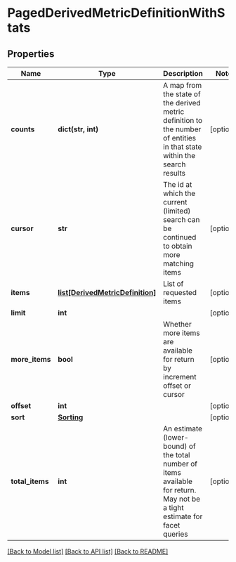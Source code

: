 # PagedDerivedMetricDefinitionWithStats

## Properties
Name | Type | Description | Notes
------------ | ------------- | ------------- | -------------
**counts** | **dict(str, int)** | A map from the state of the derived metric definition to the number of entities in that state within the search results | [optional] 
**cursor** | **str** | The id at which the current (limited) search can be continued to obtain more matching items | [optional] 
**items** | [**list[DerivedMetricDefinition]**](DerivedMetricDefinition.md) | List of requested items | [optional] 
**limit** | **int** |  | [optional] 
**more_items** | **bool** | Whether more items are available for return by increment offset or cursor | [optional] 
**offset** | **int** |  | [optional] 
**sort** | [**Sorting**](Sorting.md) |  | [optional] 
**total_items** | **int** | An estimate (lower-bound) of the total number of items available for return.  May not be a tight estimate for facet queries | [optional] 

[[Back to Model list]](../README.md#documentation-for-models) [[Back to API list]](../README.md#documentation-for-api-endpoints) [[Back to README]](../README.md)



